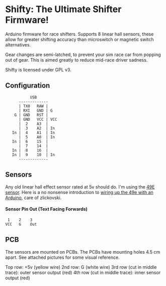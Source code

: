# Shifty: The Ultimate Shifter Firmware!
Arduino firmware for race shifters. Supports 8 linear hall sensors, these allow for greater shifting accuracy than microswitch or magnetic switch alternatives.

Gear changes are semi-latched, to prevent your sim race car from popping out of gear. This is aimed greatly to reduce mid-race driver sadness.

Shifty is licensed under GPL v3.

## Configuration
```
           USB
      -------------
      | TX0   RAW |    
      | RXI   GND | G
    G | GND   RST |
      | GND   VCC | VCC
      |  2    A3  |
      |  3    A2  | In
   In |  4    A1  | In
      |  5    A0  | In  
   In |  6    15  |
      |  7    14  |
   In |  8    16  |
   In |  9    10  | In
      -------------
```

## Sensors
Any old linear hall effect sensor rated at 5v should do. I'm using the [49E sensor](https://sensing.honeywell.com/index.php?ci_id=50359). Here is a no nonsense introduction to [wiring up the 49e with an Arduino](https://knitsbits.wordpress.com/2015/04/26/49e-sensor-and-arduino/), care of zlickovski.

#### Sensor Pin Out (Text Facing Forwards)
```
 1    2    3
VCC   G    Out
```

## PCB

The sensors are mounted on PCBs. The PCBs have mounting holes 4.5 cm apart. See attached pictures for some visual reference.

Top row: +5v (yellow wire)
2nd row: G (white wire)
3rd row (cut in middle trace): outer sensor output (red)
4th row (cut in middle trace): inner sensor output (red)
